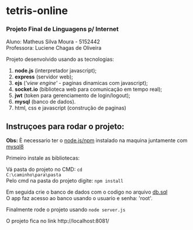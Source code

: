 # tetris-online

<h3>Projeto Final de Linguagens p/ Internet</h3>

Aluno: Matheus Silva Moura - 5152442<br />
Professora: Luciene Chagas de Oliveira

<p>Projeto desenvolvido usando as tecnologias:</p>
<ol>
  <li><b>node.js</b> (interpretador javascript);</li>
  <li><b>express</b> (servidor web);</li>
  <li><b>ejs</b> (<i>'view engine'</i> - paginas dinamicas com javascript);</li>
  <li><b>socket.io</b> (biblioteca web para comunicação em tempo real);</li>
  <li><b>jwt</b> (token para gerenciamento de login/logout);</li>
  <li><b>mysql</b> (banco de dados).</li>
  <li>html, css e javascript (construção de paginas)</li>
</ol>

<h2>Instruçoes para rodar o projeto:</h2>

<b>Obs:</b>
È necessario ter o <a href="https://nodejs.org/en/" target="_blank" rel="noopener noreferrer">node.js/npm</a> instalado na maquina juntamente com <a href="https://www.mysql.com/" target="_blank" rel="noopener noreferrer">mysql8</a><br />

Primeiro instale as bibliotecas:

Vá pasta do projeto no CMD: <code>cd C:\caminho\para\pasta</code><br />
Pelo cmd na pasta do projeto digite: <code>npm install</code>

Em seguida crie o banco de dados com o codigo no arquivo <a href="./db.sql">db.sql</a><br />
O app faz acesso ao banco usando o usuario e senha: 'root'.<br />

Finalmente rode o projeto usando <code>node server.js</code>

O projeto fica no link http://localhost:8081/
